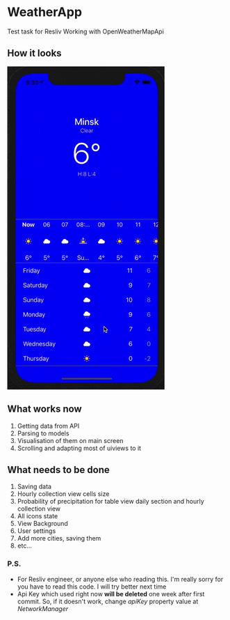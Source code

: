 # WeatherApp
Test task for Resliv
Working with OpenWeatherMapApi
## How it looks

![app gif](readmeGif.gif)

## What works now

1. Getting data from API
1. Parsing to models
1. Visualisation of them on main screen
1. Scrolling and adapting most of uiviews to it

## What needs to be done

1. Saving data
1. Hourly collection view cells size
1. Probability of precipitation for table view daily section and hourly collection view
1. All icons state
1. View Background
1. User settings
1. Add more cities, saving them
1. etc...

### P.S.
* For Resliv engineer, or anyone else who reading this. I'm really sorry for you have to read this code. I will try better next time
* Api Key which used right now __will be deleted__ one week after first commit. So, if it doesn't work, change _apiKey_ property value at _NetworkManager_
